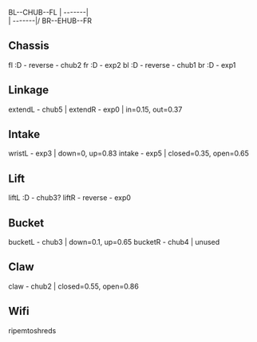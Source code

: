 BL--CHUB--FL
| -------|\
| -------|/
BR--EHUB--FR

## Chassis
fl :D - reverse - chub2
fr :D - exp2
bl :D - reverse - chub1
br :D - exp1
## Linkage
extendL - chub5 | 
extendR - exp0 | in=0.15, out=0.37
## Intake
wristL - exp3 | down=0, up=0.83
intake - exp5 | closed=0.35, open=0.65
## Lift
liftL :D - chub3?
liftR - reverse - exp0
## Bucket
bucketL - chub3 | down=0.1, up=0.65
bucketR - chub4 | unused
## Claw
claw - chub2 | closed=0.55, open=0.86

## Wifi
ripemtoshreds